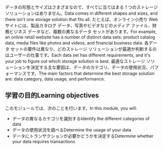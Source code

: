<span data-ttu-id="14ae4-101">データの形態とサイズはさまざまなので、すべてに当てはまる 1 つのストレージ ソリューションはありません。</span><span class="sxs-lookup"><span data-stu-id="14ae4-101">Data comes in different shapes and sizes, and there isn't one storage solution that fits all.</span></span> <span data-ttu-id="14ae4-102">たとえば、オンライン小売り Web サイトには、製品カタログ データ、写真やビデオなどのメディア ファイル、財務ビジネス データなど、複数の異なるデータ セットがあります。</span><span class="sxs-lookup"><span data-stu-id="14ae4-102">For example, an online retail website has a number of distinct data sets: product catalog data, media files like photos and videos, and financial business data.</span></span> <span data-ttu-id="14ae4-103">各データ セットの要件は異なり、どのストレージ ソリューションが最適か判断するのはユーザーの仕事です。</span><span class="sxs-lookup"><span data-stu-id="14ae4-103">Each data set has different requirements, and it's your job to figure out which storage solution is best.</span></span> <span data-ttu-id="14ae4-104">最適なストレージ ソリューションを決定する主な要因は、データのカテゴリ、データの使用状況、パフォーマンスです。</span><span class="sxs-lookup"><span data-stu-id="14ae4-104">The main factors that determine the best storage solution are: data category, data usage, and performance.</span></span>

## <a name="learning-objectives"></a><span data-ttu-id="14ae4-105">学習の目的</span><span class="sxs-lookup"><span data-stu-id="14ae4-105">Learning objectives</span></span>
<span data-ttu-id="14ae4-106">このモジュールでは、次のことを行います。</span><span class="sxs-lookup"><span data-stu-id="14ae4-106">In this module, you will:</span></span>

- <span data-ttu-id="14ae4-107">データの異なるカテゴリを識別する</span><span class="sxs-lookup"><span data-stu-id="14ae4-107">Identify the different categories of data</span></span>
- <span data-ttu-id="14ae4-108">データの使用状況を調べる</span><span class="sxs-lookup"><span data-stu-id="14ae4-108">Determine the usage of your data</span></span>
- <span data-ttu-id="14ae4-109">データにトランザクションが必要かどうかを決定する</span><span class="sxs-lookup"><span data-stu-id="14ae4-109">Determine whether your data requires transactions</span></span> 